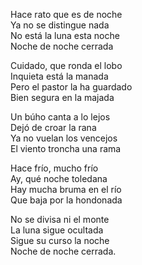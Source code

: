 Hace rato que es de noche  
Ya no se distingue nada  
No está la luna esta noche  
Noche de noche cerrada  

Cuidado, que ronda el lobo  
Inquieta está la manada  
Pero el pastor la ha guardado  
Bien segura en la majada  

Un búho canta a lo lejos  
Dejó de croar la rana  
Ya no vuelan los vencejos  
El viento troncha una rama  

Hace frío, mucho frío  
Ay, qué noche toledana  
Hay mucha bruma en el río  
Que baja por la hondonada  

No se divisa ni el monte  
La luna sigue ocultada  
Sigue su curso la noche  
Noche de noche cerrada.  